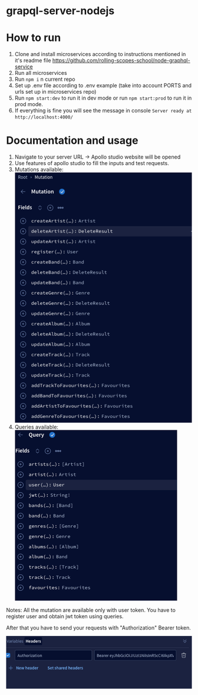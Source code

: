 # grapql-server-nodejs

# **How to run**

1. Clone and install microservices according to instructions mentioned in it's readme file https://github.com/rolling-scopes-school/node-graphql-service
2. Run all microservices
3. Run `npm i` n current repo
4. Set up .env file according to .env example (take into account PORTS and urls set up in microservices repo)
5. Run `npm start:dev` to run it in dev mode or run `npm start:prod` to run it in prod mode.
6. If everything is fine you will see the message in console `Server ready at http://localhost:4000/`

# **Documentation and usage**

1. Navigate to your server URL -> Apollo studio website will be opened
2. Use features of apollo studio to fill the inputs and test requests.
3. Mutations available: ![mutations.png](mutations.png)
4. Queries available: ![queries.png](queries.png)

Notes: 
All the mutation are available only with user token. You have to register user and obtain jwt token using queries.

After that you have to send your requests with "Authorization" Bearer token. 

![token.png](token.png)

